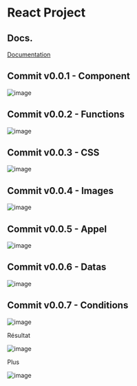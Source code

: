 # React Project

## Docs.

[Documentation](https://fr.reactjs.org/docs/)

## Commit v0.0.1 - Component

![image](_img_readme/001.png)


## Commit v0.0.2 - Functions

![image](_img_readme/002.png)


## Commit v0.0.3 - CSS

![image](_img_readme/003.png)

## Commit v0.0.4 - Images

![image](_img_readme/004.png)

## Commit v0.0.5 - Appel

![image](_img_readme/005.png)

## Commit v0.0.6 - Datas

![image](_img_readme/006.png)

## Commit v0.0.7 - Conditions

![image](_img_readme/007.png)

Résultat

![image](_img_readme/008.png)

Plus

![image](_img_readme/009.png)